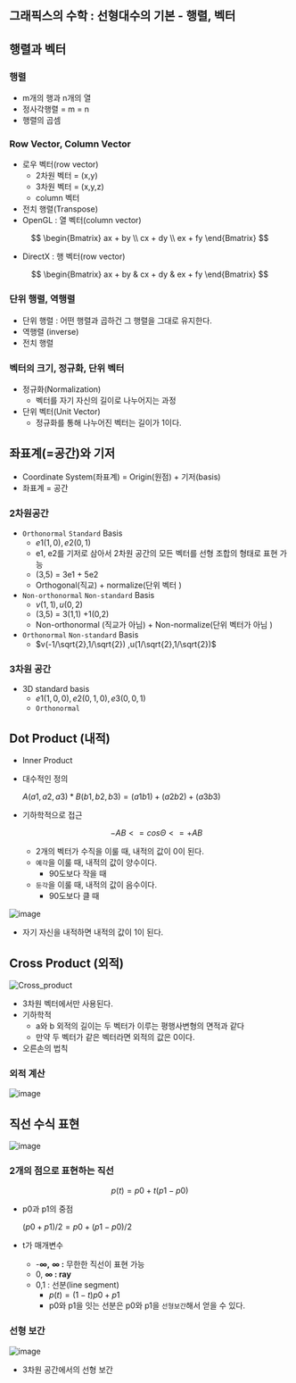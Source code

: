 ## 그래픽스의 수학 : 선형대수의 기본 - 행렬, 벡터

## 행렬과 벡터
### 행렬
- m개의 행과 n개의 열
- 정사각행렬 = m = n
- 행렬의 곱셈

### Row Vector, Column Vector
- 로우 벡터(row vector)
    - 2차원 벡터 = (x,y)
    - 3차원 벡터 = (x,y,z)
    - column 벡터
- 전치 행렬(Transpose)
- OpenGL : 열 벡터(column vector)

$$
\begin{Bmatrix}
   ax + by \\
   cx + dy \\
   ex + fy
\end{Bmatrix}
$$

- DirectX : 행 벡터(row vector)

$$
\begin{Bmatrix}
   ax + by & cx + dy & ex + fy
\end{Bmatrix}
$$

### 단위 행렬, 역행렬
- 단위 행렬 : 어떤 행렬과 곱하건 그 행렬을 그대로 유지한다.
- 역행렬 (inverse)
- 전치 행렬

### 벡터의 크기, 정규화, 단위 벡터
- 정규화(Normalization)
    - 벡터를 자기 자신의 길이로 나누어지는 과정
- 단위 벡터(Unit Vector)
    - 정규화를 통해 나누어진 벡터는 길이가 1이다.

## 좌표계(=공간)와 기저
- Coordinate System(좌표계) = Origin(원점) + 기저(basis)
- 좌표계 = 공간

### 2차원공간
- `Orthonormal` `Standard` Basis
    - $e1(1,0)  ,e2(0,1)$
    - e1, e2를 기저로 삼아서 2차원 공간의 모든 벡터를 선형 조합의 형태로 표현 가능
    - (3,5) = 3e1 + 5e2
    - Orthogonal(직교) + normalize(단위 벡터 )
- `Non-orthonormal` `Non-standard` Basis
    - $v(1,1)  ,u(0,2)$
    - (3,5) = 3(1,1) +1(0,2)
    - Non-orthonormal (직교가 아님) + Non-normalize(단위 벡터가 아님 )
- `Orthonormal` `Non-standard` Basis
    - $v(-1/\sqrt{2},1/\sqrt{2})  ,u(1/\sqrt{2},1/\sqrt{2})$

### 3차원 공간
- 3D standard basis
    - $e1(1,0,0)  ,e2(0,1,0), e3(0,0,1)$
    - `Orthonormal`

## Dot Product (내적)

- Inner Product
- 대수적인 정의
    
    $A(a1,a2,a3) * B(b1,b2,b3) = (a1b1)+(a2b2)+(a3b3)$
    
- 기하학적으로 접근
    
    $$
    -AB <= cos Θ <= +AB
    $$
    
    - 2개의 벡터가 수직을 이룰 때, 내적의 값이 0이 된다.
    - `예각`을 이룰 때, 내적의 값이 양수이다.
        - 90도보다 작을 때
    - `둔각`을 이룰 때, 내적의 값이 음수이다.
        - 90도보다 클 때

![image](https://github.com/user-attachments/assets/c2a05780-6b1c-4009-a477-4ed8d8c52ec8)

- 자기 자신을 내적하면 내적의 값이 1이 된다.

## Cross Product (외적)
![Cross_product](https://github.com/user-attachments/assets/e11b4919-9c99-4ccb-befc-61a17a063ae1)
- 3차원 벡터에서만 사용된다.
- 기하학적
    - a와 b 외적의 길이는 두 벡터가 이루는 평행사변형의 면적과 같다
    - 만약 두 벡터가 같은 벡터라면 외적의 값은 0이다.
- 오른손의 법칙

### 외적 계산
![image](https://github.com/user-attachments/assets/8fe0de0f-c6e5-499e-a01a-7e695f7fdad6)

## 직선 수식 표현
![image](https://github.com/user-attachments/assets/91a2a597-827e-4935-aa48-a15173fcf72b)

### 2개의 점으로 표현하는 직선

$$
p(t) = p0 + t(p1-p0)
$$

- p0과 p1의 중점
    
     $(p0+p1)/2 = p0 + (p1-p0)/2$
    
- t가 매개변수
    - -**∞,** **∞ :** 무한한 직선이 표현 가능
    - 0, **∞ : ray**
    - 0,1 : 선분(line segment)
        - $p(t) = (1-t)p0 +p1$
        - p0와 p1을 잇는 선분은 p0와 p1을 `선형보간`해서 얻을 수 있다.

### 선형 보간

![image](https://github.com/user-attachments/assets/7399c41c-6a9f-42ee-9e24-a3203a5c7594)

- 3차원 공간에서의 선형 보간
